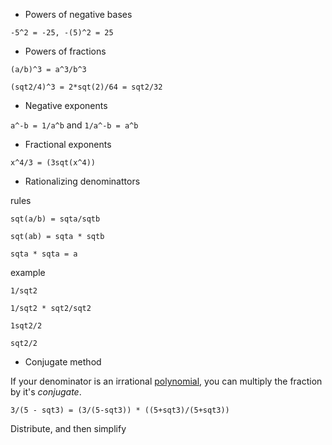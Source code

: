 - Powers of negative bases

```
-5^2 = -25, -(5)^2 = 25
```

- Powers of fractions

```
(a/b)^3 = a^3/b^3

(sqt2/4)^3 = 2*sqt(2)/64 = sqt2/32
```

- Negative exponents

`a^-b = 1/a^b` and `1/a^-b = a^b`

- Fractional exponents

`x^4/3 = (3sqt(x^4))`

- Rationalizing denominattors

rules

```
sqt(a/b) = sqta/sqtb

sqt(ab) = sqta * sqtb

sqta * sqta = a
```

example

```
1/sqt2

1/sqt2 * sqt2/sqt2

1sqt2/2

sqt2/2
```

- Conjugate method

If your denominator is an irrational [polynomial](./polynomials.md), you can multiply the fraction by it's _conjugate_.

```
3/(5 - sqt3) = (3/(5-sqt3)) * ((5+sqt3)/(5+sqt3))
```

Distribute, and then simplify
